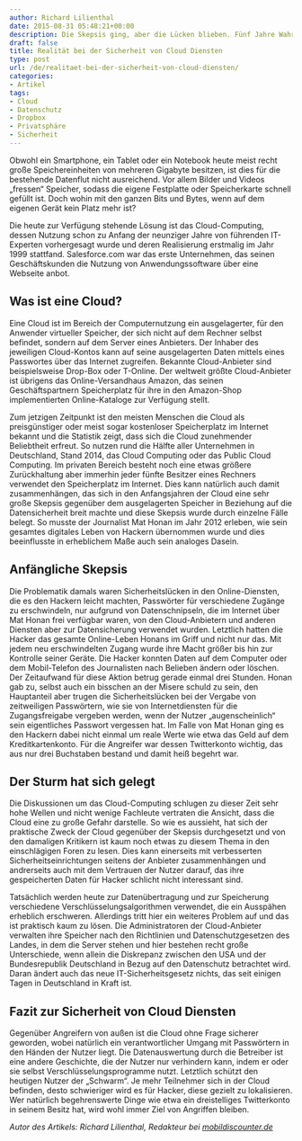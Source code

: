 ```yaml
---
author: Richard Lilienthal
date: 2015-08-31 05:48:21+00:00
description: Die Skepsis ging, aber die Lücken blieben. Fünf Jahre Wahrnehmung und Realität bei der Sicherheit von Cloud. Diensten
draft: false
title: Realität bei der Sicherheit von Cloud Diensten
type: post
url: /de/realitaet-bei-der-sicherheit-von-cloud-diensten/
categories:
- Artikel
tags:
- Cloud
- Datenschutz
- Dropbox
- Privatsphäre
- Sicherheit
---
```


Obwohl ein Smartphone, ein Tablet oder ein Notebook heute meist recht große Speichereinheiten von mehreren Gigabyte besitzen, ist dies für die bestehende Datenflut nicht ausreichend. Vor allem Bilder und Videos „fressen“ Speicher, sodass die eigene Festplatte oder Speicherkarte schnell gefüllt ist. Doch wohin mit den ganzen Bits und Bytes, wenn auf dem eigenen Gerät kein Platz mehr ist?

Die heute zur Verfügung stehende Lösung ist das Cloud-Computing, dessen Nutzung schon zu Anfang der neunziger Jahre von führenden IT-Experten vorhergesagt wurde und deren Realisierung erstmalig im Jahr 1999 stattfand. Salesforce.com war das erste Unternehmen, das seinen Geschäftskunden die Nutzung von Anwendungssoftware über eine Webseite anbot.


## Was ist eine Cloud?

Eine Cloud ist im Bereich der Computernutzung ein ausgelagerter, für den Anwender virtueller Speicher, der sich nicht auf dem Rechner selbst befindet, sondern auf dem Server eines Anbieters. Der Inhaber des jeweiligen Cloud-Kontos kann auf seine ausgelagerten Daten mittels eines Passwortes über das Internet zugreifen. Bekannte Cloud-Anbieter sind beispielsweise Drop-Box oder T-Online. Der weltweit größte Cloud-Anbieter ist übrigens das Online-Versandhaus Amazon, das seinen Geschäftspartnern Speicherplatz für ihre in den Amazon-Shop implementierten Online-Kataloge zur Verfügung stellt.

Zum jetzigen Zeitpunkt ist den meisten Menschen die Cloud als preisgünstiger oder meist sogar kostenloser Speicherplatz im Internet bekannt und die Statistik zeigt, dass sich die Cloud zunehmender Beliebtheit erfreut. So nutzen rund die Hälfte aller Unternehmen in Deutschland, Stand 2014, das Cloud Computing oder das Public Cloud Computing. Im privaten Bereich besteht noch eine etwas größere Zurückhaltung aber immerhin jeder fünfte Besitzer eines Rechners verwendet den Speicherplatz im Internet. Dies kann natürlich auch damit zusammenhängen, das sich in den Anfangsjahren der Cloud eine sehr große Skepsis gegenüber dem ausgelagerten Speicher in Beziehung auf die Datensicherheit breit machte und diese Skepsis wurde durch einzelne Fälle belegt. So musste der Journalist Mat Honan im Jahr 2012 erleben, wie sein gesamtes digitales Leben von Hackern übernommen wurde und dies beeinflusste in erheblichem Maße auch sein analoges Dasein.


## Anfängliche Skepsis

Die Problematik damals waren Sicherheitslücken in den Online-Diensten, die es den Hackern leicht machten, Passwörter für verschiedene Zugänge zu erschwindeln, nur aufgrund von Datenschnipseln, die im Internet über Mat Honan frei verfügbar waren, von den Cloud-Anbietern und anderen Diensten aber zur Datensicherung verwendet wurden. Letztlich hatten die Hacker das gesamte Online-Leben Honans im Griff und nicht nur das. Mit jedem neu erschwindelten Zugang wurde ihre Macht größer bis hin zur Kontrolle seiner Geräte. Die Hacker konnten Daten auf dem Computer oder dem Mobil-Telefon des Journalisten nach Belieben ändern oder löschen. Der Zeitaufwand für diese Aktion betrug gerade einmal drei Stunden. Honan gab zu, selbst auch ein bisschen an der Misere schuld zu sein, den Hauptanteil aber trugen die Sicherheitslücken bei der Vergabe von zeitweiligen Passwörtern, wie sie von Internetdiensten für die Zugangsfreigabe vergeben werden, wenn der Nutzer „augenscheinlich“ sein eigentliches Passwort vergessen hat. Im Falle von Mat Honan ging es den Hackern dabei nicht einmal um reale Werte wie etwa das Geld auf dem Kreditkartenkonto. Für die Angreifer war dessen Twitterkonto wichtig, das aus nur drei Buchstaben bestand und damit heiß begehrt war.


## Der Sturm hat sich gelegt

Die Diskussionen um das Cloud-Computing schlugen zu dieser Zeit sehr hohe Wellen und nicht wenige Fachleute vertraten die Ansicht, dass die Cloud eine zu große Gefahr darstelle.
So wie es aussieht, hat sich der praktische Zweck der Cloud gegenüber der Skepsis durchgesetzt und von den damaligen Kritikern ist kaum noch etwas zu diesem Thema in den einschlägigen Foren zu lesen. Dies kann einerseits mit verbesserten Sicherheitseinrichtungen seitens der Anbieter zusammenhängen und andrerseits auch mit dem Vertrauen der Nutzer darauf, das ihre gespeicherten Daten für Hacker schlicht nicht interessant sind.

Tatsächlich werden heute zur Datenübertragung und zur Speicherung verschiedene Verschlüsselungsalgorithmen verwendet, die ein Ausspähen erheblich erschweren. Allerdings tritt hier ein weiteres Problem auf und das ist praktisch kaum zu lösen. Die Administratoren der Cloud-Anbieter verwalten ihre Speicher nach den Richtlinien und Datenschutzgesetzen des Landes, in dem die Server stehen und hier bestehen recht große Unterschiede, wenn allein die Diskrepanz zwischen den USA und der Bundesrepublik Deutschland in Bezug auf den Datenschutz betrachtet wird. Daran ändert auch das neue IT-Sicherheitsgesetz nichts, das seit einigen Tagen in Deutschland in Kraft ist.


## Fazit zur Sicherheit von Cloud Diensten

Gegenüber Angreifern von außen ist die Cloud ohne Frage sicherer geworden, wobei natürlich ein verantwortlicher Umgang mit Passwörtern in den Händen der Nutzer liegt. Die Datenauswertung durch die Betreiber ist eine andere Geschichte, die der Nutzer nur verhindern kann, indem er oder sie selbst Verschlüsselungsprogramme nutzt. Letztlich schützt den heutigen Nutzer der „Schwarm“. Je mehr Teilnehmer sich in der Cloud befinden, desto schwieriger wird es für Hacker, diese gezielt zu lokalisieren. Wer natürlich begehrenswerte Dinge wie etwa ein dreistelliges Twitterkonto in seinem Besitz hat, wird wohl immer Ziel von Angriffen bleiben.

_Autor des Artikels: Richard Lilienthal, Redakteur bei [mobildiscounter.de](http://www.mobildiscounter.de/)_
